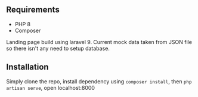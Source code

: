 ## Requirements

- PHP 8
- Composer

Landing page build using laravel 9. Current mock data taken from JSON file so there isn't any need to setup database.

## Installation

Simply clone the repo, install dependency using ```composer install```, then ```php artisan serve```, open localhost:8000
